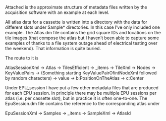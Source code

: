 
Attached is the approximate structure of metadata files written by the acquisition software with an example at each level.

All atlas data for a cassette is written into a directory with the data for different slots under Sample* directories.
In this case I’ve only included one example. The Atlas.dm file contains the grid square IDs and locations on the tile
images (that compose the atlas but I haven’t been able to capture some examples of thanks to a file system outage ahead
of electrical testing over the weekend). That information is quite buried.

The route to it is

AtlasSessionXml -> Atlas -> TilesEfficient -> _items -> TileXml -> Nodes -> KeyValuePairs -> (Something starting KeyValuePairOfintNodeXml followed by random characters) -> value -> b:PositionOnTheAtlas -> c:Center

Under EPU_session I have put a few other metadata files that are produced for each EPU session.
In principle there may be multiple EPU sessions per atlas (i.e. per cassette slot),
but in practice it is often one-to-one.
The EpuSession.dm file contains the reference to the corresponding atlas under

EpuSessionXml -> Samples -> _items -> SampleXml -> AtlasId
